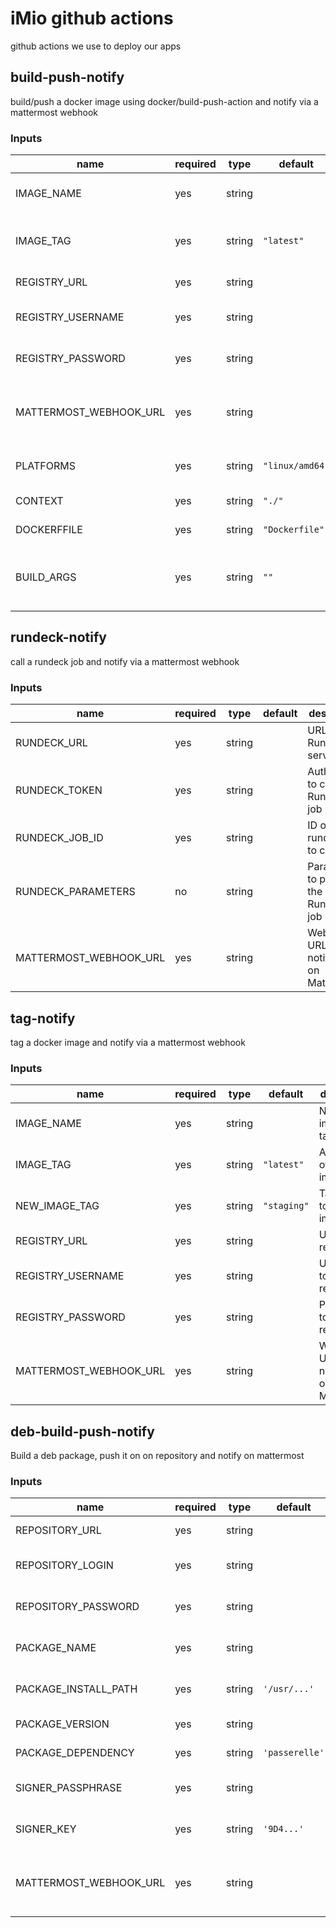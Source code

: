 # iMio github actions

github actions we use to deploy our apps

## build-push-notify

build/push a docker image using docker/build-push-action and notify via a mattermost webhook

### Inputs

| name                   | required | type   | default         | description |
| ---------------------- | -------- | ------ | --------------- | ----------- |
| IMAGE_NAME             |    yes   | string |                 | Name of the image to build |
| IMAGE_TAG              |    yes   | string | `"latest"`      | Tag of the image to build and push |
| REGISTRY_URL           |    yes   | string |                 | URL of the registry |
| REGISTRY_USERNAME      |    yes   | string |                 | Username to login to registry |
| REGISTRY_PASSWORD      |    yes   | string |                 | Password to login to registry |
| MATTERMOST_WEBHOOK_URL |    yes   | string |                 | Webhook URL to send notifications on Mattermost |
| PLATFORMS              |    yes   | string | `"linux/amd64"` | Platforms to build the image for |
| CONTEXT                |    yes   | string | `"./"`          | Build context |
| DOCKERFFILE            |    yes   | string | `"Dockerfile"`  | Name of the Dockerfile |
| BUILD_ARGS             |    yes   | string | `""`            | Build arguments to pass to the Dockerfile |


## rundeck-notify

call a rundeck job and notify via a mattermost webhook

### Inputs

| name                   | required | type   | default         | description |
| ---------------------- | -------- | ------ | --------------- | ----------- |
| RUNDECK_URL            |    yes   | string |                 | URL of the Rundeck server |
| RUNDECK_TOKEN          |    yes   | string |                 | Auth token to call Rundeck job |
| RUNDECK_JOB_ID         |    yes   | string |                 | ID of the rundeck job to call |
| RUNDECK_PARAMETERS     |    no    | string |                 | Parameters to pass to the Rundeck job |
| MATTERMOST_WEBHOOK_URL |    yes   | string |                 | Webhook URL to send notifications on Mattermost |

## tag-notify

tag a docker image and notify via a mattermost webhook

### Inputs

| name                   | required | type   | default         | description |
| ---------------------- | -------- | ------ | --------------- | ----------- |
| IMAGE_NAME             |    yes   | string |                 | Name of the image to tag |
| IMAGE_TAG              |    yes   | string | `"latest"`      | Actual tag of the image |
| NEW_IMAGE_TAG          |    yes   | string | `"staging"`     | Tag to add to the image |
| REGISTRY_URL           |    yes   | string |                 | URL of the registry |
| REGISTRY_USERNAME      |    yes   | string |                 | Username to login to registry |
| REGISTRY_PASSWORD      |    yes   | string |                 | Password to login to registry |
| MATTERMOST_WEBHOOK_URL |    yes   | string |                 | Webhook URL to send notifications on Mattermost |

## deb-build-push-notify

Build a deb package, push it on on repository and notify on mattermost

### Inputs

| name                   | required | type   | default         | description |
| ---------------------- | -------- | ------ | --------------- | ----------- |
| REPOSITORY_URL         |   yes    | string |                 | URL of the repository |
| REPOSITORY_LOGIN       |   yes    | string |                 | Login for the repository |
| REPOSITORY_PASSWORD    |   yes    | string |                 | Passsword for the repository |
| PACKAGE_NAME           |   yes    | string |                 | Name of the package to build |
| PACKAGE_INSTALL_PATH   |   yes    | string | `'/usr/...'`    | Path to install package |
| PACKAGE_VERSION        |   yes    | string |                 | Package version |
| PACKAGE_DEPENDENCY     |   yes    | string | `'passerelle'`  | Package dependency |
| SIGNER_PASSPHRASE      |   yes    | string |                 | Passphrase to sign deb package |
| SIGNER_KEY             |   yes    | string | `'9D4...'`      | Key to sign deb package |
| MATTERMOST_WEBHOOK_URL |   yes    | string |                 | Webhook URL to send notifications on Mattermost |